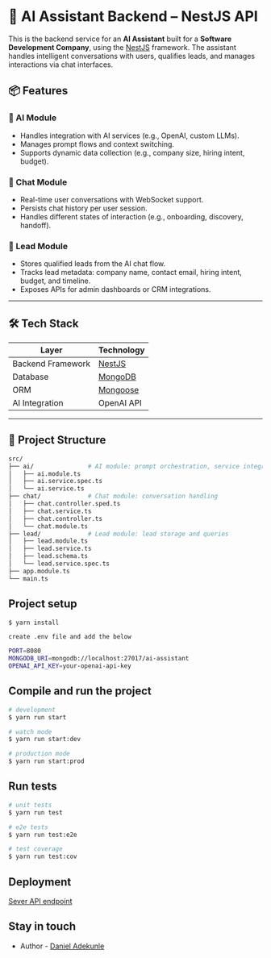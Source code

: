 # 🧠 AI Assistant Backend – NestJS API

This is the backend service for an **AI Assistant** built for a **Software Development Company**, using the [NestJS](https://nestjs.com/) framework. The assistant handles intelligent conversations with users, qualifies leads, and manages interactions via chat interfaces.

## 📦 Features

### 🧠 AI Module
- Handles integration with AI services (e.g., OpenAI, custom LLMs).
- Manages prompt flows and context switching.
- Supports dynamic data collection (e.g., company size, hiring intent, budget).

### 💬 Chat Module
- Real-time user conversations with WebSocket support.
- Persists chat history per user session.
- Handles different states of interaction (e.g., onboarding, discovery, handoff).

### 🧲 Lead Module
- Stores qualified leads from the AI chat flow.
- Tracks lead metadata: company name, contact email, hiring intent, budget, and timeline.
- Exposes APIs for admin dashboards or CRM integrations.

---

## 🛠 Tech Stack

| Layer            | Technology           |
|------------------|----------------------|
| Backend Framework| [NestJS](https://nestjs.com/) |
| Database         | [MongoDB](https://www.mongodb.com/) |
| ORM              | [Mongoose](https://mongoosejs.com/) |
| AI Integration   | OpenAI API |

---

## 📁 Project Structure

```bash
src/
├── ai/               # AI module: prompt orchestration, service integration
│   ├── ai.module.ts
│   ├── ai.service.spec.ts
│   └── ai.service.ts
├── chat/             # Chat module: conversation handling
│   ├── chat.controller.sped.ts
│   ├── chat.service.ts
│   ├── chat.controller.ts
│   └── chat.module.ts
├── lead/             # Lead module: lead storage and queries
│   ├── lead.module.ts
│   ├── lead.service.ts
│   ├── lead.schema.ts
│   └── lead.service.spec.ts
├── app.module.ts
└── main.ts
```

## Project setup

```bash
$ yarn install
```
`create .env file and add the below`
```bash
PORT=8080
MONGODB_URI=mongodb://localhost:27017/ai-assistant
OPENAI_API_KEY=your-openai-api-key
```

## Compile and run the project

```bash
# development
$ yarn run start

# watch mode
$ yarn run start:dev

# production mode
$ yarn run start:prod
```

## Run tests

```bash
# unit tests
$ yarn run test

# e2e tests
$ yarn run test:e2e

# test coverage
$ yarn run test:cov
```

## Deployment

[Sever API endpoint](https://intellibran-api.onrender.com)


## Stay in touch

- Author - [Daniel Adekunle](https://github.com/DanielAdek/Savanna-Dondy)
